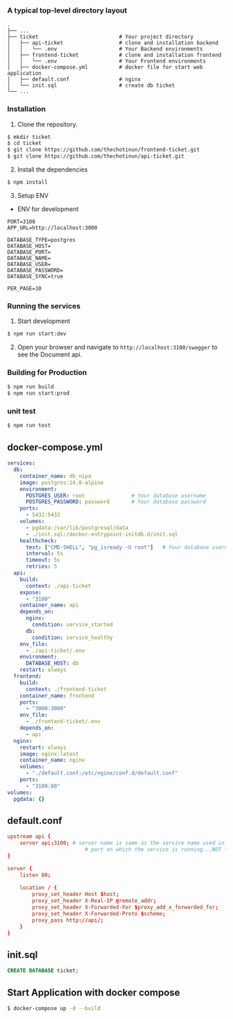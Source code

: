 ### A typical top-level directory layout

    .
    ├── ...
    ├── ticket                          # Your project directory
    │   ├── api-ticket                  # clone and installation backend
    │   │   └── .env                    # Your Backend environments
    │   ├── frontend-ticket             # clone and installation frontend
    │   │   └── .env                    # Your Frontend environments
    │   ├── docker-compose.yml          # docker file for start web application
    │   ├── default.conf                # nginx
    │   └── init.sql                    # create db ticket
    └── ...

### Installation

1. Clone the repository.
```bash
$ mkdir ticket
$ cd ticket
$ git clone https://github.com/thechotinun/frontend-ticket.git
$ git clone https://github.com/thechotinun/api-ticket.git
```

2. Install the dependencies
```bash
$ npm install
```

3. Setup ENV
* ENV for development
```
PORT=3100
APP_URL=http://localhost:3000

DATABASE_TYPE=postgres
DATABASE_HOST=
DATABASE_PORT=
DATABASE_NAME=
DATABASE_USER=
DATABASE_PASSWORD=
DATABASE_SYNC=true

PER_PAGE=10
```
### Running the services

1. Start development
```bash
$ npm run start:dev
```
2. Open your browser and navigate to `http://localhost:3100/swagger` to see the Document api.
### Building for Production

```bash
$ npm run build
$ npm run start:prod
```
### unit test

```bash
$ npm run test
```
## docker-compose.yml
```yml
services:
  db:
    container_name: db_nipa
    image: postgres:14.8-alpine
    environment:
      POSTGRES_USER: root               # Your database username
      POSTGRES_PASSWORD: password       # Your database password
    ports:
      - 5432:5432
    volumes:
      - pgdata:/var/lib/postgresql/data
      - ./init.sql:/docker-entrypoint-initdb.d/init.sql
    healthcheck:
      test: ["CMD-SHELL", "pg_isready -U root"]   # Your database username ${root}
      interval: 5s
      timeout: 5s
      retries: 5
  api:
    build:
      context: ./api-ticket
    expose:
      - "3100"
    container_name: api
    depends_on:
      nginx:
        condition: service_started
      db:
        condition: service_healthy
    env_file:
      - ./api-ticket/.env
    environment:
      DATABASE_HOST: db
    restart: always
  frontend:
    build:
      context: ./frontend-ticket
    container_name: frontend
    ports:
      - "3000:3000"
    env_file:
      - ./frontend-ticket/.env
    depends_on:
      - api
  nginx:
    restart: always
    image: nginx:latest
    container_name: nginx
    volumes:
      - "./default.conf:/etc/nginx/conf.d/default.conf"
    ports:
      - "3100:80"
volumes:
  pgdata: {}
```
## default.conf
```conf
upstream api {
    server api:3100; # server name is same as the service name used in docker-compose file
                         # port on which the service is running...NOT the exposed port(the RHS port in docker-compose ports attr.)
}

server {
    listen 80;
    
    location / {
        proxy_set_header Host $host;
        proxy_set_header X-Real-IP @remote_addr;
        proxy_set_header X-Forwarded-For $proxy_add_x_forwarded_for;
        proxy_set_header X-Forwarded-Proto $scheme;
        proxy_pass http://api/;
    }
}
```
## init.sql
```sql
CREATE DATABASE ticket;
```
## Start Application with docker compose
```bash
$ docker-compose up -d --build 
```
